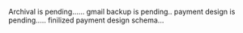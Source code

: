 Archival is pending......
gmail backup is pending..
payment design is pending.....
finilized payment design schema...